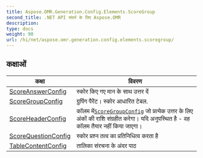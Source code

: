 ```yaml
---
title: Aspose.OMR.Generation.Config.Elements.ScoreGroup
second_title: .NET API संदर्भ के लिए Aspose.OMR
description: 
type: docs
weight: 90
url: /hi/net/aspose.omr.generation.config.elements.scoregroup/
---
```



## कक्षाओं

| कक्षा | विवरण |
| --- | --- |
| [ScoreAnswerConfig](./scoreanswerconfig/) | स्कोर किए गए मान के साथ उत्तर दें |
| [ScoreGroupConfig](./scoregroupconfig/) | ग्रुपिंग पैरेंट। स्कोर आधारित टेबल. |
| [ScoreHeaderConfig](./scoreheaderconfig/) | कॉलम में[`ScoreGroupConfig`](../aspose.omr.generation.config.elements.scoregroup/scoregroupconfig/) जो प्रत्येक उत्तर के लिए अंकों की राशि संग्रहीत करेगा। यदि अनुपस्थित है - वह कॉलम तैयार नहीं किया जाएगा। |
| [ScoreQuestionConfig](./scorequestionconfig/) | स्कोर प्रश्न तत्व का प्रतिनिधित्व करता है |
| [TableContentConfig](./tablecontentconfig/) | तालिका संरचना के अंदर पाठ |



